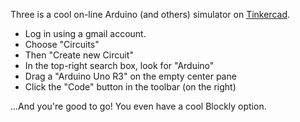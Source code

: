 Three is a cool on-line Arduino (and others) simulator on [Tinkercad](http://www.tinkercad.com).

- Log in using a gmail account.
- Choose "Circuits"
- Then "Create new Circuit"
- In the top-right search box, look for "Arduino"
- Drag a "Arduino Uno R3" on the empty center pane
- Click the "Code" button in the toolbar (on the right)

...And you're good to go! You even have a cool Blockly option.
